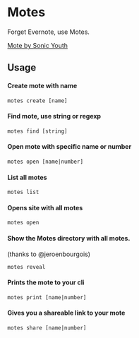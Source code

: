 # Motes

Forget Evernote, use Motes.

[Mote by Sonic Youth](http://youtu.be/-wZNu3v4jh8A)

## Usage

#### Create mote with name

`motes create [name]`

#### Find mote, use string or regexp

`motes find [string]`

#### Open mote with specific name or number

`motes open [name|number]`

#### List all motes

`motes list`

#### Opens site with all motes

`motes open`

#### Show the Motes directory with all motes.
(thanks to @jeroenbourgois)

`motes reveal`

#### Prints the mote to your cli

`motes print [name|number]`

#### Gives you a shareable link to your mote

`motes share [name|number]`

